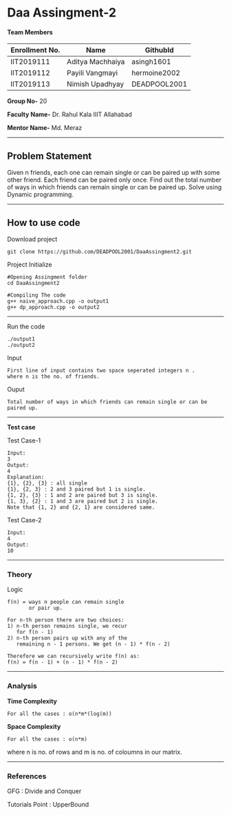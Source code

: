 # Daa Assingment-2
#### Team Members

|Enrollment No.|Name|GithubId|
|--------------|----|--------|
|IIT2019111|Aditya Machhaiya|asingh1601|
|IIT2019112|Payili Vangmayi|hermoine2002|
|IIT2019113|Nimish Upadhyay|DEADPOOL2001|

**Group No-** 20

**Faculty Name-** Dr. Rahul Kala IIIT Allahabad

**Mentor Name-** Md. Meraz

---
## Problem Statement
Given n friends, each one can remain single or can be paired up with some other friend. Each friend can be paired only once. Find out the total number of ways in which friends can remain single or can be paired up. Solve using Dynamic programming.

---
## How to use code

Download project
```
git clone https://github.com/DEADPOOL2001/DaaAssingment2.git
```
Project Initialize 
```
#Opening Assingment folder
cd DaaAssingment2

#Compiling The code
g++ naive_approach.cpp -o output1
g++ dp_approach.cpp -o output2
```
---

Run the code
```
./output1
./output2
```
Input
```
First line of input contains two space seperated integers n .
where n is the no. of friends.
```
Ouput 
```
Total number of ways in which friends can remain single or can be paired up.
```
---
**Test case**

Test Case-1
```
Input:
3
Output:
4
Explanation:
{1}, {2}, {3} : all single
{1}, {2, 3} : 2 and 3 paired but 1 is single.
{1, 2}, {3} : 1 and 2 are paired but 3 is single.
{1, 3}, {2} : 1 and 3 are paired but 2 is single.
Note that {1, 2} and {2, 1} are considered same.
```

Test Case-2
```
Input:
4
Output:
10
```
---
### Theory

Logic
```
f(n) = ways n people can remain single 
       or pair up.

For n-th person there are two choices:
1) n-th person remains single, we recur 
   for f(n - 1)
2) n-th person pairs up with any of the 
   remaining n - 1 persons. We get (n - 1) * f(n - 2)

Therefore we can recursively write f(n) as:
f(n) = f(n - 1) + (n - 1) * f(n - 2)

```
---
### Analysis

**Time Complexity**
```
For all the cases : o(n*m*(log(m))
```
**Space Complexity**
```
For all the cases : o(n*m)
```
where n is no. of rows and m is no. of coloumns in our matrix.

---
### References

GFG : Divide and Conquer

Tutorials Point : UpperBound

